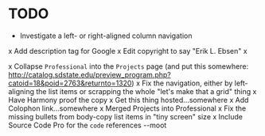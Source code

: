 # TODO
* Investigate a left- or right-aligned column navigation

x Add description tag for Google
x Edit copyright to say "Erik L. Ebsen"
x 

x Collapse `Professional` into the `Projects` page (and put this somewhere: http://catalog.sdstate.edu/preview_program.php?catoid=18&poid=2763&returnto=1320)
x Fix the navigation, either by left-aligning the list items or scrapping the whole "let's make that a grid" thing
x Have Harmony proof the copy
x Get this thing hosted...somewhere
x Add Colophon link...somewhere
x Merged Projects into Professional
x Fix the missing bullets from body-copy list items in "tiny screen" size
x Include Source Code Pro for the `code` references --moot